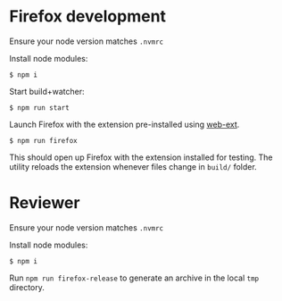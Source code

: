 # Firefox development

Ensure your node version matches `.nvmrc`

Install node modules:

    $ npm i

Start build+watcher:

    $ npm run start

Launch Firefox with the extension pre-installed using [web-ext](https://github.com/mozilla/web-ext).

    $ npm run firefox

This should open up Firefox with the extension installed for testing. The utility reloads the extension whenever files change in `build/` folder.

# Reviewer

Ensure your node version matches `.nvmrc`

Install node modules:

    $ npm i

Run `npm run firefox-release` to generate an archive in the local `tmp` directory.
